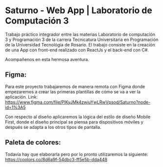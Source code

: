 # Saturno - Web App | Laboratorio de Computación 3

Trabajo práctico integrador entre las materias Laboratorio de computación 3 y Programación 3 de la carrera Tecnicatura Universitaria en Programación de la Universidad Tecnológia de Rosario. El trabajo consiste en la creación de una App con front-end realizado con ReactJs y el back-end con C#.

Acompañenos en esta hermosa aventura.

## Figma:
Para este proyecto trabajaremos de manera remota con Figma donde empezaremos a crear las primeras plantillas de cómo se va a ver la aplicación.
Link: https://www.figma.com/file/PlKyJMk4zwiuYwLRwVpsod/Saturno?node-id=1%3A5

Con respecto al diseño aplicaremos la lógica del estilo de diseño Mobile First, donde el diseño principal se piensa para dispositivos móviles y después se adapta a los otros tipos de pantalla.

## Paleta de colores:
Todavía hay que elaborarla pero por lo pronto utilizaremos la siguiente:
https://coolors.co/8d6a9f-54dbc3-ff5e5b-dda448
